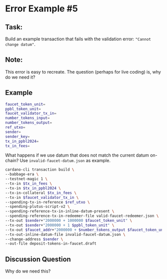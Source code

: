 # Error Example #5

## Task:
Build an example transaction that fails with the validation error: `"Cannot change datum"`.

## Note:
This error is easy to recreate. The question (perhaps for live coding) is, why do we need it?

## Example

```bash
faucet_token_unit=
ppbl_token_unit=
faucet_validator_tx_in=
number_tokens_input=
number_tokens_output=
ref_utxo=
sender=
sender_key=
tx_in_ppbl2024=
tx_in_fees=
```

What happens if we use datum that does not match the current datum on-chain? Use `invalid-faucet-datum.json` as example.

```bash
cardano-cli transaction build \
--babbage-era \
--testnet-magic 1 \
--tx-in $tx_in_fees \
--tx-in $tx_in_ppbl2024 \
--tx-in-collateral $tx_in_fees \
--tx-in $faucet_validator_tx_in \
--spending-tx-in-reference $ref_utxo \
--spending-plutus-script-v2 \
--spending-reference-tx-in-inline-datum-present \
--spending-reference-tx-in-redeemer-file valid-faucet-redeemer.json \
--tx-out $sender+"2000000 + 1000000 $faucet_token_unit" \
--tx-out $sender+"2000000 + 1 $ppbl_token_unit" \
--tx-out $faucet_addr+"2000000 + $number_tokens_output $faucet_token_unit" \
--tx-out-inline-datum-file invalid-faucet-datum.json \
--change-address $sender \
--out-file deposit-tokens-in-faucet.draft
```

## Discussion Question
Why do we need this?